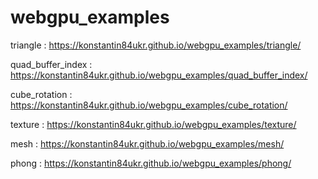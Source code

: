 # webgpu_examples

triangle : https://konstantin84ukr.github.io/webgpu_examples/triangle/

quad_buffer_index : https://konstantin84ukr.github.io/webgpu_examples/quad_buffer_index/

cube_rotation : https://konstantin84ukr.github.io/webgpu_examples/cube_rotation/

texture : https://konstantin84ukr.github.io/webgpu_examples/texture/

mesh : https://konstantin84ukr.github.io/webgpu_examples/mesh/

phong : https://konstantin84ukr.github.io/webgpu_examples/phong/
